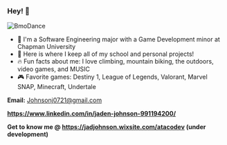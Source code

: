 ### Hey! 👋

![BmoDance](https://github.com/ATacoDev/ATacoDev/assets/146070033/ca5a3491-5113-4a80-8c4d-fa8e62762f4f)

- 🏫 I'm a Software Engineering major with a Game Development minor at Chapman University
- 💯 Here is where I keep all of my school and personal projects!
- 🔥 Fun facts about me: I love climbing, mountain biking, the outdoors, video games, and MUSIC
- 🎮 Favorite games: Destiny 1, League of Legends, Valorant, Marvel SNAP, Minecraft, Undertale

**Email:** Johnsonj0721@gmail.com

**https://www.linkedin.com/in/jaden-johnson-991194200/**


**Get to know me @ https://jadjohnson.wixsite.com/atacodev (under development)**
